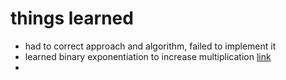 # things learned
- had to correct approach and algorithm, failed to implement it
- learned binary exponentiation to increase multiplication [link](https://cp-algorithms.com/algebra/binary-exp.html)
- 
